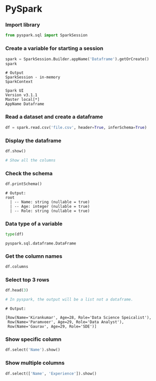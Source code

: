 # PySpark

### Import library
```python
from pyspark.sql import SparkSession
```

### Create a variable for starting a session
```python
spark = SparkSession.Builder.appName('Dataframe').getOrCreate()
spark
```

```terminal
# Output
SparkSession - in-memory
SparkContext

Spark UI
Version v3.1.1
Master local[*]
AppName Dataframe
```

### Read a dataset and create a dataframe
```python
df = spark.read.csv('file.csv', header=True, inferSchema=True)
```

### Display the dataframe
```python
df.show()

# Show all the columns
```

### Check the schema
```python
df.printSchema()
```

```terminal
# Output:
root
  | -- Name: string (nullable = true)
  | -- Age: integer (nullable = true)
  | -- Role: string (nullable = true)
```

### Data type of a variable

```python
type(df)
```

```output
pyspark.sql.dataframe.DataFrame
```

### Get the column names
```python
df.columns
```

### Select top 3 rows
```python
df.head(3)

# In pyspark, the output will be a list not a dataframe.
```
```terminal
# Output:

[Row(Name='Kirankumar', Age=28, Role='Data Science Speicalist'),
 Row(Name='Paramveer', Age=29, Role='Data Analyst'),
 Row(Name='Gaurav', Age=29, Role='SDE')]
```

### Show specific column
```python
df.select('Name').show()
```

### Show multiple columns
```python
df.select(['Name', 'Experience']).show()
```
